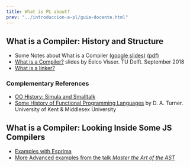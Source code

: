```yaml
---
title: What is PL about?
prev: "../introduccion-a-pl/guia-docente.html"
---
```


 

## What is a Compiler: History and Structure

* Some Notes about What is a Compiler [(google slides)](https://docs.google.com/presentation/d/1N8h99dXzud9HzH8XY6QCZSmATCAWXtZebuqRTiy8qMU/edit?usp=sharing) [(pdf)](/pdfs/intro-2-compilers.pdf)
* [What is a Compiler?](/assets/pdfs/cs4200-2018-1-introduction-180905091549.pdf) slides by Eelco Visser. TU Delft. September 2018
* [What is a linker?](what-is-a-linker)

### Complementary References

* [OO History: Simula and Smalltalk](https://www.cs.cmu.edu/~charlie/courses/15-214/2014-fall/slides/25-history-oo.pdf)
* [Some History of Functional Programming Languages](https://www.cs.kent.ac.uk/people/staff/dat/tfp12/tfp12.pdf) by D. A. Turner. University of Kent & Middlesex University

## What is a Compiler: Looking Inside Some JS Compilers

* [Examples with Esprima](esprima)
* [More Advanced examples from the talk *Master the Art of the AST*](master-the-art-of-the-ast)

